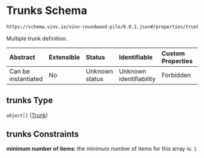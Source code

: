 # Trunks Schema

```txt
https://schema.vinv.io/vinv-roundwood-pile/0.0.1.json#/properties/trunks
```

Multiple trunk definition.

| Abstract            | Extensible | Status         | Identifiable            | Custom Properties | Additional Properties | Access Restrictions | Defined In                                                                                                              |
| :------------------ | :--------- | :------------- | :---------------------- | :---------------- | :-------------------- | :------------------ | :---------------------------------------------------------------------------------------------------------------------- |
| Can be instantiated | No         | Unknown status | Unknown identifiability | Forbidden         | Allowed               | none                | [dereferenced.doc.json\*](../../../../../vinv-schemas/vinv-tree/out/0.0.1/dereferenced.doc.json "open original schema") |

## trunks Type

`object[]` ([Trunk](dereferenced-properties-trunks-trunk.md))

## trunks Constraints

**minimum number of items**: the minimum number of items for this array is: `1`
